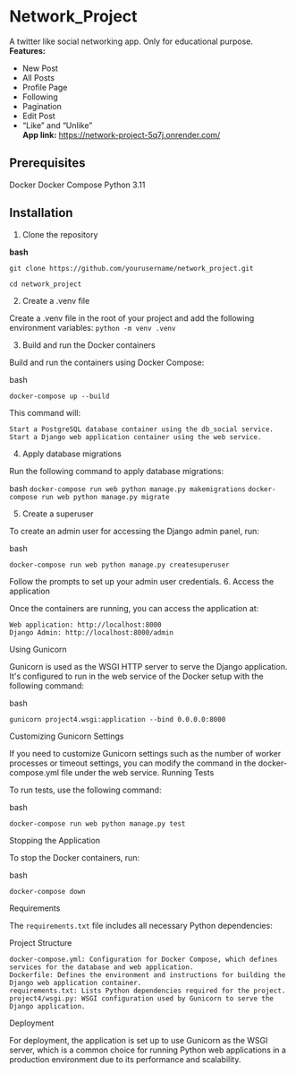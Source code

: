 # Network_Project
A twitter like social networking app. Only for educational purpose.
\
**Features:**
- New Post
- All Posts
- Profile Page
- Following
- Pagination
- Edit Post
- “Like” and “Unlike”
\
**App link:** https://network-project-5q7j.onrender.com/


## Prerequisites
Docker
Docker Compose
Python 3.11

## Installation
1. Clone the repository

**bash**

`git clone https://github.com/yourusername/network_project.git`

`cd network_project`

2. Create a .venv file

Create a .venv file in the root of your project and add the following environment variables:
`python -m venv .venv`

3. Build and run the Docker containers

Build and run the containers using Docker Compose:

bash

`docker-compose up --build`

This command will:

    Start a PostgreSQL database container using the db_social service.
    Start a Django web application container using the web service.

4. Apply database migrations

Run the following command to apply database migrations:

bash
`docker-compose run web python manage.py makemigrations`
`docker-compose run web python manage.py migrate`

5. Create a superuser

To create an admin user for accessing the Django admin panel, run:

bash

`docker-compose run web python manage.py createsuperuser`

Follow the prompts to set up your admin user credentials.
6. Access the application

Once the containers are running, you can access the application at:

    Web application: http://localhost:8000
    Django Admin: http://localhost:8000/admin

Using Gunicorn

Gunicorn is used as the WSGI HTTP server to serve the Django application. It's configured to run in the web service of the Docker setup with the following command:

bash

`gunicorn project4.wsgi:application --bind 0.0.0.0:8000`

Customizing Gunicorn Settings

If you need to customize Gunicorn settings such as the number of worker processes or timeout settings, you can modify the command in the docker-compose.yml file under the web service.
Running Tests

To run tests, use the following command:

bash

`docker-compose run web python manage.py test`

Stopping the Application

To stop the Docker containers, run:

bash

`docker-compose down`

Requirements

The `requirements.txt` file includes all necessary Python dependencies:


Project Structure

    docker-compose.yml: Configuration for Docker Compose, which defines services for the database and web application.
    Dockerfile: Defines the environment and instructions for building the Django web application container.
    requirements.txt: Lists Python dependencies required for the project.
    project4/wsgi.py: WSGI configuration used by Gunicorn to serve the Django application.

Deployment

For deployment, the application is set up to use Gunicorn as the WSGI server, which is a common choice for running Python web applications in a production environment due to its performance and scalability.